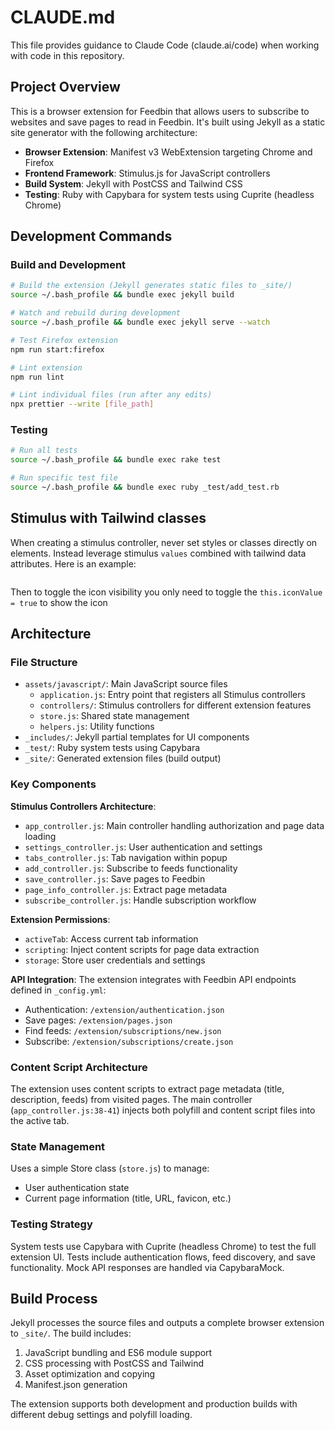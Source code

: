 # CLAUDE.md

This file provides guidance to Claude Code (claude.ai/code) when working with code in this repository.

## Project Overview

This is a browser extension for Feedbin that allows users to subscribe to websites and save pages to read in Feedbin. It's built using Jekyll as a static site generator with the following architecture:

- **Browser Extension**: Manifest v3 WebExtension targeting Chrome and Firefox
- **Frontend Framework**: Stimulus.js for JavaScript controllers
- **Build System**: Jekyll with PostCSS and Tailwind CSS
- **Testing**: Ruby with Capybara for system tests using Cuprite (headless Chrome)

## Development Commands

### Build and Development
```bash
# Build the extension (Jekyll generates static files to _site/)
source ~/.bash_profile && bundle exec jekyll build

# Watch and rebuild during development
source ~/.bash_profile && bundle exec jekyll serve --watch

# Test Firefox extension
npm run start:firefox

# Lint extension
npm run lint

# Lint individual files (run after any edits)
npx prettier --write [file_path]
```

### Testing
```bash
# Run all tests
source ~/.bash_profile && bundle exec rake test

# Run specific test file
source ~/.bash_profile && bundle exec ruby _test/add_test.rb
```
## Stimulus with Tailwind classes

When creating a stimulus controller, never set styles or classes directly on elements. Instead leverage stimulus `values` combined with tailwind data attributes. Here is an example:

<div class="group" data-controller="chat" data-chat-icon-value="true">
  <img class="hidden group-data-[chat-icon-value=true]:block">
</div>

Then to toggle the icon visibility you only need to toggle the `this.iconValue = true` to show the icon

## Architecture

### File Structure
- `assets/javascript/`: Main JavaScript source files
  - `application.js`: Entry point that registers all Stimulus controllers
  - `controllers/`: Stimulus controllers for different extension features
  - `store.js`: Shared state management
  - `helpers.js`: Utility functions
- `_includes/`: Jekyll partial templates for UI components
- `_test/`: Ruby system tests using Capybara
- `_site/`: Generated extension files (build output)

### Key Components

**Stimulus Controllers Architecture**:
- `app_controller.js`: Main controller handling authorization and page data loading
- `settings_controller.js`: User authentication and settings
- `tabs_controller.js`: Tab navigation within popup
- `add_controller.js`: Subscribe to feeds functionality
- `save_controller.js`: Save pages to Feedbin
- `page_info_controller.js`: Extract page metadata
- `subscribe_controller.js`: Handle subscription workflow

**Extension Permissions**:
- `activeTab`: Access current tab information
- `scripting`: Inject content scripts for page data extraction
- `storage`: Store user credentials and settings

**API Integration**:
The extension integrates with Feedbin API endpoints defined in `_config.yml`:
- Authentication: `/extension/authentication.json`
- Save pages: `/extension/pages.json`
- Find feeds: `/extension/subscriptions/new.json`
- Subscribe: `/extension/subscriptions/create.json`

### Content Script Architecture
The extension uses content scripts to extract page metadata (title, description, feeds) from visited pages. The main controller (`app_controller.js:38-41`) injects both polyfill and content script files into the active tab.

### State Management
Uses a simple Store class (`store.js`) to manage:
- User authentication state
- Current page information (title, URL, favicon, etc.)

### Testing Strategy
System tests use Capybara with Cuprite (headless Chrome) to test the full extension UI. Tests include authentication flows, feed discovery, and save functionality. Mock API responses are handled via CapybaraMock.

## Build Process

Jekyll processes the source files and outputs a complete browser extension to `_site/`. The build includes:
1. JavaScript bundling and ES6 module support
2. CSS processing with PostCSS and Tailwind
3. Asset optimization and copying
4. Manifest.json generation

The extension supports both development and production builds with different debug settings and polyfill loading.